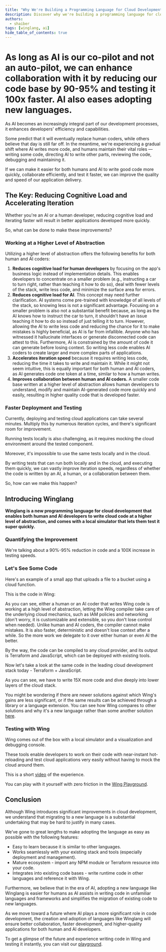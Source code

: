 ```yaml
---
title: "Why We're Building a Programming Language for Cloud Development in the AI Era"
description: Discover why we're building a programming language for cloud development in the era of generative AI.
authors: 
  - shaiber
tags: [winglang, ai]
hide_table_of_contents: true
---
```


# As long as AI is our co-pilot and not an auto-pilot, we can enhance collaboration with it by reducing our code base by 90-95% and testing it 100x faster. AI also eases adopting new languages.

As AI becomes an increasingly integral part of our development processes, it enhances developers' efficiency and capabilities. 

Some predict that it will eventually replace human coders, while others believe that day is still far off. In the meantime, we're experiencing a gradual shift where AI writes more code, and humans maintain their vital roles — writing some code, directing AI to write other parts, reviewing the code, debugging and maintaining it.

If we can make it easier for both humans and AI to write good code more quickly, collaborate efficiently, and test it faster, we can improve the quality and speed of our application delivery.

## The Key: Reducing Cognitive Load and Accelerating Iteration

Whether you're an AI or a human developer, reducing cognitive load and iterating faster will result in better applications developed more quickly.

So, what can be done to make these improvements?

### Working at a Higher Level of Abstraction

Utilizing a higher level of abstraction offers the following benefits for both human and AI coders:

1. **Reduces cognitive load for human developers** by focusing on the app's business logic instead of implementation details. This enables developers to concentrate on a smaller problem (e.g., instructing a car to turn right, rather than teaching it how to do so), deal with fewer levels of the stack, write less code, and minimize the surface area for errors.
2. **Reduces cognitive load for AI**. This concept may need further clarification. AI systems come pre-trained with knowledge of all levels of the stack, so knowing less is not a significant advantage. Focusing on a smaller problem is also not a substantial benefit because, as long as the AI knows how to instruct the car to turn, it shouldn't have an issue teaching it how to do so instead of just telling it to turn. However, allowing the AI to write less code and reducing the chance for it to make mistakes is highly beneficial, as AI is far from infallible. Anyone who has witnessed it hallucinate interfaces or generate disconnected code can attest to this. Furthermore, AI is constrained by the amount of code it can generate before losing context. So writing less code enables AI coders to create larger and more complex parts of applications.
3. **Accelerates iteration speed** because it requires writing less code, reducing the time it takes to write and maintain it. While it might not seem intuitive, this is equally important for both human and AI coders, as AI generates code one token at a time, similar to how a human writes.
4. **Improves collaboration between human and AI coders.** A smaller code base written at a higher level of abstraction allows human developers to understand, modify and maintain AI-generated code more quickly and easily, resulting in higher quality code that is developed faster.

### Faster Deployment and Testing

Currently, deploying and testing cloud applications can take several minutes. Multiply this by numerous iteration cycles, and there's significant room for improvement.

Running tests locally is also challenging, as it requires mocking the cloud environment around the tested component.

Moreover, it's impossible to use the same tests locally and in the cloud.

By writing tests that can run both locally and in the cloud, and executing them quickly, we can vastly improve iteration speeds, regardless of whether the code is written by an AI, a human, or a collaboration between them.

So, how can we make this happen?

## Introducing Winglang

**Winglang is a new programming language for cloud development that enables both human and AI developers to write cloud code at a higher level of abstraction, and comes with a local simulator that lets them test it super quickly.**

### Quantifying the Improvement

We're talking about a 90%-95% reduction in code and a 100X increase in testing speeds.

### Let's See Some Code

Here's an example of a small app that uploads a file to a bucket using a cloud function.

This is the code in Wing:
<Wing code here>

As you can see, either a human or an AI coder that writes Wing code is working at a high level of abstraction, letting the Wing compiler take care of the underlying cloud mechanics, such as IAM policies and networking (don't worry, it is customizable and extensible, so you don't lose control when needed). Unlike human and AI coders, the compiler cannot make mistakes. It is also faster, deterministic and doesn't lose context after a while. So the more work we delegate to it over either human or even AI the better.

By the way, the code can be compiled to any cloud provider, and its output is Terraform and JavaScript, which can be deployed with existing tools.

Now let's take a look at the same code in the leading cloud development stack today - Terraform + JavaScript.
<Terraform code here>

As you can see, we have to write 15X more code and dive deeply into lower layers of the cloud stack.

You might be wondering if there are newer solutions against which Wing's gains are less significant, or if the same results can be achieved through a library or a language extension. You can see how Wing compares to other solutions and why it's a new language rather than some another solution [here](https://docs.winglang.io/faq/why-a-language).

### Testing with Wing

Wing comes out of the box with a local simulator and a visualization and debugging console.

These tools enable developers to work on their code with near-instant hot-reloading and test cloud applications very easily without having to mock the cloud around them.

This is a short [video](https://www.youtube.com/watch?v=vHy1TM2JzUQ) of the experience.

You can play with it yourself with zero friction in the [Wing Playground](https://play.winglang.io/).

## Conclusion

Although Wing introduces significant improvements in cloud development, we understand that migrating to a new language is a substantial undertaking that may be hard to justify in many cases.

We’ve gone to great lengths to make adopting the language as easy as possible with the following features:

- Easy to learn because it is similar to other languages.
- Works seamlessly with your existing stack and tools (especially deployment and management).
- Mature ecosystem - import any NPM module or Terraform resource into your code.
- Integrates into existing code bases - write runtime code in other languages and reference it with Wing.

Furthermore, we believe that in the era of AI, adopting a new language like Winglang is easier for humans as AI assists in writing code in unfamiliar languages and frameworks and simplifies the migration of existing code to new languages.

As we move toward a future where AI plays a more significant role in code development, the creation and adoption of languages like Winglang will ensure better collaboration, faster development, and higher-quality applications for both human and AI developers.

To get a glimpse of the future and experience writing code in Wing and testing it instantly, you can visit our [playground](https://play.winglang.io/).